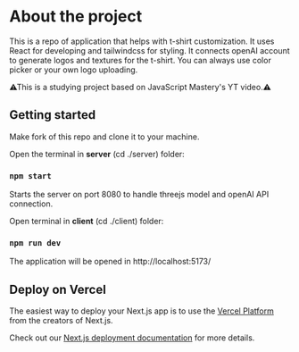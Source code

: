 # About the project

This is a repo of application that helps with t-shirt customization. It uses React for developing and tailwindcss for styling. It connects openAI account to generate logos and textures for the t-shirt. You can always use color picker or your own logo uploading.

⚠This is a studying project based on JavaScript Mastery's YT video.⚠

## Getting started

Make fork of this repo and clone it to your machine.

Open the terminal in __server__ (cd ./server) folder:

### `npm start`

Starts the server on port 8080 to handle threejs model and openAI API connection.

Open terminal in __client__ (cd ./client) folder:

### `npm run dev`

The application will be opened in http://localhost:5173/

## Deploy on Vercel

The easiest way to deploy your Next.js app is to use the [Vercel Platform](https://vercel.com/new?utm_medium=default-template&filter=next.js&utm_source=create-next-app&utm_campaign=create-next-app-readme) from the creators of Next.js.

Check out our [Next.js deployment documentation](https://nextjs.org/docs/deployment) for more details.
